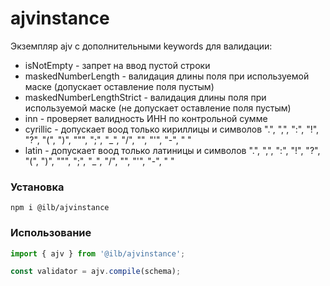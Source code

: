# ajvinstance
Экземпляр ajv с дополнительными keywords для валидации:
- isNotEmpty - запрет на ввод пустой строки
- maskedNumberLength - валидация длины поля при используемой маске (допускает оставление поля пустым)
- maskedNumberLengthStrict - валидация длины поля при используемой маске (не допускает оставление поля пустым)
- inn - проверяет валидность ИНН по контрольной сумме
- cyrillic - допускает воод только кириллицы и символов ".", ",", ":", "!", "?", "(", ")", """, ";", "_", "/", "\", "'", "-", " "
- latin - допускает воод только латиницы и символов ".", ",", ":", "!", "?", "(", ")", """, ";", "_", "/", "\", "'", "-", " " 

### Установка
```
npm i @ilb/ajvinstance
```

### Использование
```js
import { ajv } from '@ilb/ajvinstance';

const validator = ajv.compile(schema);
```
